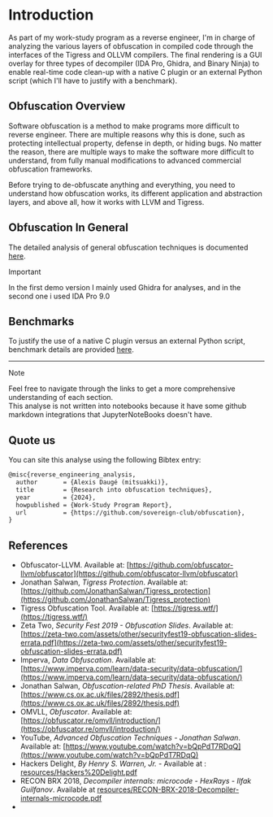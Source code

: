 # Introduction
As part of my work-study program as a reverse engineer, I'm in charge of analyzing the various layers of obfuscation in compiled code through the interfaces of the Tigress and OLLVM compilers. The final rendering is a GUI overlay for three types of decompiler (IDA Pro, Ghidra, and Binary Ninja) to enable real-time code clean-up with a native C plugin or an external Python script (which I'll have to justify with a benchmark).

## Obfuscation Overview
Software obfuscation is a method to make programs more difficult to reverse engineer. There are multiple reasons why this is done, such as protecting intellectual property, defense in depth, or hiding bugs. No matter the reason, there are multiple ways to make the software more difficult to understand, from fully manual modifications to advanced commercial obfuscation frameworks.

Before trying to de-obfuscate anything and everything, you need to understand how obfuscation works, its different application and abstraction layers, and above all, how it works with LLVM and Tigress.

## Obfuscation In General
The detailed analysis of general obfuscation techniques is documented [here](src/README.md).

> [!IMPORTANT]
> In the first demo version I mainly used Ghidra for analyses, and in the second one i used IDA Pro 9.0

## Benchmarks
To justify the use of a native C plugin versus an external Python script, benchmark details are provided [here](benchs/README.md).

---
> [!NOTE]
> Feel free to navigate through the links to get a more comprehensive understanding of each section.<br>
> This analyse is not written into notebooks because it have some github markdown integrations that JupyterNoteBooks doesn't have.

## Quote us
You can site this analyse using the following Bibtex entry:
```latex
@misc{reverse_engineering_analysis,
  author       = {Alexis Daugé (mitsuakki)},
  title        = {Research into obfuscation techniques},
  year         = {2024},
  howpublished = {Work-Study Program Report},
  url          = {https://github.com/sovereign-club/obfuscation},
}
```

## References

- Obfuscator-LLVM. Available at: [https://github.com/obfuscator-llvm/obfuscator](https://github.com/obfuscator-llvm/obfuscator)
- Jonathan Salwan, *Tigress Protection*. Available at: [https://github.com/JonathanSalwan/Tigress_protection](https://github.com/JonathanSalwan/Tigress_protection)
- Tigress Obfuscation Tool. Available at: [https://tigress.wtf/](https://tigress.wtf/)
- Zeta Two, *Security Fest 2019 - Obfuscation Slides*. Available at: [https://zeta-two.com/assets/other/securityfest19-obfuscation-slides-errata.pdf](https://zeta-two.com/assets/other/securityfest19-obfuscation-slides-errata.pdf)
- Imperva, *Data Obfuscation*. Available at: [https://www.imperva.com/learn/data-security/data-obfuscation/](https://www.imperva.com/learn/data-security/data-obfuscation/)
- Jonathan Salwan, *Obfuscation-related PhD Thesis*. Available at: [https://www.cs.ox.ac.uk/files/2892/thesis.pdf](https://www.cs.ox.ac.uk/files/2892/thesis.pdf)
- OMVLL, *Obfuscator*. Available at: [https://obfuscator.re/omvll/introduction/](https://obfuscator.re/omvll/introduction/)
- YouTube, *Advanced Obfuscation Techniques - Jonathan Salwan*. Available at: [https://www.youtube.com/watch?v=bQpPdT7RDqQ](https://www.youtube.com/watch?v=bQpPdT7RDqQ)
- Hackers Delight, *By Henry S. Warren, Jr.* - Available at : [resources/Hackers%20Delight.pdf](https://github.com/sovereign-club/obfuscation/blob/main/resources/Hackers%20Delight.pdf)
- RECON BRX 2018, *Decompiler internals: microcode - HexRays - Ilfak Guilfanov*. Available at [resources/RECON-BRX-2018-Decompiler-internals-microcode.pdf](https://github.com/sovereign-club/obfuscation/blob/main/resources/RECON-BRX-2018-Decompiler-internals-microcode.pdf)
-
